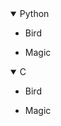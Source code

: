 <details open>
<summary>Python</summary>
<ul>
<li><p>Bird</p></li>
<li><p>Magic</p></li>
</ul>
</details>
<details open>
<summary>C</summary>
<ul>
<li><p>Bird</p></li>
<li><p>Magic</p></li>
</ul>
</details>
